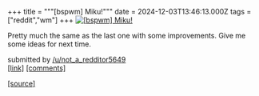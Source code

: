 +++
title = """[bspwm] Miku!"""
date = 2024-12-03T13:46:13.000Z
tags = ["reddit","wm"]
+++
[![[bspwm] Miku!](https://preview.redd.it/c5653raa1n4e1.jpeg?width=640&crop=smart&auto=webp&s=233c2fe36929d99d43e6bee8a948f516e29d8e1a "[bspwm] Miku!")](https://www.reddit.com/r/unixporn/comments/1h5nqe8/bspwm_miku/)

Pretty much the same as the last one with some improvements. Give me some ideas for next time.

submitted by [/u/not\_a\_redditor5649](https://www.reddit.com/user/not_a_redditor5649)  
[\[link\]](https://i.redd.it/c5653raa1n4e1.jpeg) [\[comments\]](https://www.reddit.com/r/unixporn/comments/1h5nqe8/bspwm_miku/)

[[source]](https://www.reddit.com/r/unixporn/comments/1h5nqe8/bspwm_miku/)
